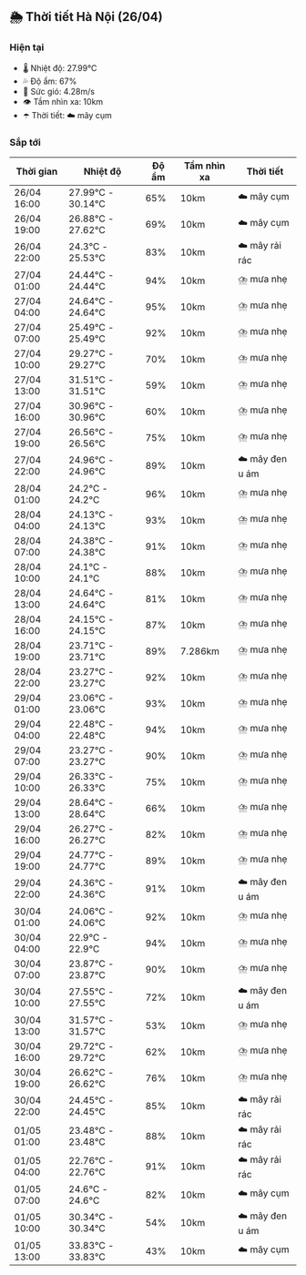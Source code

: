 ## 🌦️ Thời tiết Hà Nội (26/04)

### Hiện tại

- 🌡️ Nhiệt độ: 27.99℃
- 💦 Độ ẩm: 67%
- 💨 Sức gió: 4.28m/s
- 👁️ Tầm nhìn xa: 10km
- ☂️ Thời tiết: ☁️ mây cụm

### Sắp tới

| Thời gian | Nhiệt độ | Độ ẩm | Tầm nhìn xa | Thời tiết |
| --- | --- | --- | --- | --- |
| 26/04 16:00 | 27.99℃ - 30.14℃ | 65% | 10km | ☁️ mây cụm |
| 26/04 19:00 | 26.88℃ - 27.62℃ | 69% | 10km | ☁️ mây cụm |
| 26/04 22:00 | 24.3℃ - 25.53℃ | 83% | 10km | ☁️ mây rải rác |
| 27/04 01:00 | 24.44℃ - 24.44℃ | 94% | 10km | ⛈️ mưa nhẹ |
| 27/04 04:00 | 24.64℃ - 24.64℃ | 95% | 10km | ⛈️ mưa nhẹ |
| 27/04 07:00 | 25.49℃ - 25.49℃ | 92% | 10km | ⛈️ mưa nhẹ |
| 27/04 10:00 | 29.27℃ - 29.27℃ | 70% | 10km | ⛈️ mưa nhẹ |
| 27/04 13:00 | 31.51℃ - 31.51℃ | 59% | 10km | ⛈️ mưa nhẹ |
| 27/04 16:00 | 30.96℃ - 30.96℃ | 60% | 10km | ⛈️ mưa nhẹ |
| 27/04 19:00 | 26.56℃ - 26.56℃ | 75% | 10km | ⛈️ mưa nhẹ |
| 27/04 22:00 | 24.96℃ - 24.96℃ | 89% | 10km | ☁️ mây đen u ám |
| 28/04 01:00 | 24.2℃ - 24.2℃ | 96% | 10km | ⛈️ mưa nhẹ |
| 28/04 04:00 | 24.13℃ - 24.13℃ | 93% | 10km | ⛈️ mưa nhẹ |
| 28/04 07:00 | 24.38℃ - 24.38℃ | 91% | 10km | ⛈️ mưa nhẹ |
| 28/04 10:00 | 24.1℃ - 24.1℃ | 88% | 10km | ⛈️ mưa nhẹ |
| 28/04 13:00 | 24.64℃ - 24.64℃ | 81% | 10km | ⛈️ mưa nhẹ |
| 28/04 16:00 | 24.15℃ - 24.15℃ | 87% | 10km | ⛈️ mưa nhẹ |
| 28/04 19:00 | 23.71℃ - 23.71℃ | 89% | 7.286km | ⛈️ mưa nhẹ |
| 28/04 22:00 | 23.27℃ - 23.27℃ | 92% | 10km | ⛈️ mưa nhẹ |
| 29/04 01:00 | 23.06℃ - 23.06℃ | 93% | 10km | ⛈️ mưa nhẹ |
| 29/04 04:00 | 22.48℃ - 22.48℃ | 94% | 10km | ⛈️ mưa nhẹ |
| 29/04 07:00 | 23.27℃ - 23.27℃ | 90% | 10km | ⛈️ mưa nhẹ |
| 29/04 10:00 | 26.33℃ - 26.33℃ | 75% | 10km | ⛈️ mưa nhẹ |
| 29/04 13:00 | 28.64℃ - 28.64℃ | 66% | 10km | ⛈️ mưa nhẹ |
| 29/04 16:00 | 26.27℃ - 26.27℃ | 82% | 10km | ⛈️ mưa nhẹ |
| 29/04 19:00 | 24.77℃ - 24.77℃ | 89% | 10km | ⛈️ mưa nhẹ |
| 29/04 22:00 | 24.36℃ - 24.36℃ | 91% | 10km | ☁️ mây đen u ám |
| 30/04 01:00 | 24.06℃ - 24.06℃ | 92% | 10km | ⛈️ mưa nhẹ |
| 30/04 04:00 | 22.9℃ - 22.9℃ | 94% | 10km | ⛈️ mưa nhẹ |
| 30/04 07:00 | 23.87℃ - 23.87℃ | 90% | 10km | ⛈️ mưa nhẹ |
| 30/04 10:00 | 27.55℃ - 27.55℃ | 72% | 10km | ☁️ mây đen u ám |
| 30/04 13:00 | 31.57℃ - 31.57℃ | 53% | 10km | ⛈️ mưa nhẹ |
| 30/04 16:00 | 29.72℃ - 29.72℃ | 62% | 10km | ⛈️ mưa nhẹ |
| 30/04 19:00 | 26.62℃ - 26.62℃ | 76% | 10km | ⛈️ mưa nhẹ |
| 30/04 22:00 | 24.45℃ - 24.45℃ | 85% | 10km | ☁️ mây rải rác |
| 01/05 01:00 | 23.48℃ - 23.48℃ | 88% | 10km | ☁️ mây rải rác |
| 01/05 04:00 | 22.76℃ - 22.76℃ | 91% | 10km | ☁️ mây rải rác |
| 01/05 07:00 | 24.6℃ - 24.6℃ | 82% | 10km | ☁️ mây cụm |
| 01/05 10:00 | 30.34℃ - 30.34℃ | 54% | 10km | ☁️ mây đen u ám |
| 01/05 13:00 | 33.83℃ - 33.83℃ | 43% | 10km | ☁️ mây cụm |
